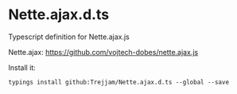 Nette.ajax.d.ts
===============

Typescript definition for Nette.ajax.js

Nette.ajax:
https://github.com/vojtech-dobes/nette.ajax.js

Install it:
```
typings install github:Trejjam/Nette.ajax.d.ts --global --save
```
